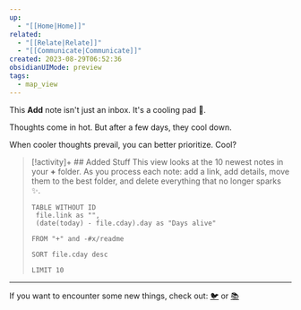 ```yaml
---
up:
  - "[[Home|Home]]"
related:
  - "[[Relate|Relate]]"
  - "[[Communicate|Communicate]]"
created: 2023-08-29T06:52:36
obsidianUIMode: preview
tags:
  - map_view
---
```

This **Add** note isn't just an inbox. It's a cooling pad 🧊.

Thoughts come in hot. But after a few days, they cool down.

When cooler thoughts prevail, you can better prioritize. Cool? 

> [!activity]+ ## Added Stuff
> This view looks at the 10 newest notes in your **+** folder. As you process each note: add a link, add details, move them to the best folder, and delete everything that no longer sparks ✨. 
> 
> ``` dataview
> TABLE WITHOUT ID
>  file.link as "",
>  (date(today) - file.cday).day as "Days alive"
> 
> FROM "+" and -#x/readme 
> 
> SORT file.cday desc
> 
> LIMIT 10
> ```

---

If you want to encounter some new things, check out: [🐦](https://www.twitter.com) or [📚](https://readwise.io/lyt/)